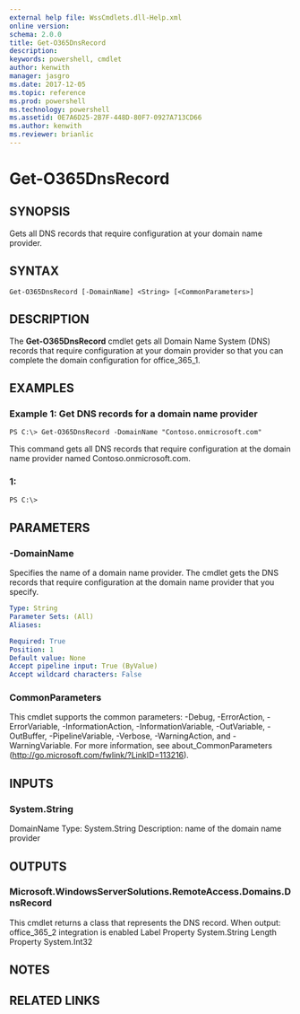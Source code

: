 ```yaml
---
external help file: WssCmdlets.dll-Help.xml
online version: 
schema: 2.0.0
title: Get-O365DnsRecord
description: 
keywords: powershell, cmdlet
author: kenwith
manager: jasgro
ms.date: 2017-12-05
ms.topic: reference
ms.prod: powershell
ms.technology: powershell
ms.assetid: 0E7A6D25-2B7F-448D-80F7-0927A713CD66
ms.author: kenwith
ms.reviewer: brianlic
---
```


# Get-O365DnsRecord

## SYNOPSIS
Gets all DNS records that require configuration at your domain name provider.

## SYNTAX

```
Get-O365DnsRecord [-DomainName] <String> [<CommonParameters>]
```

## DESCRIPTION
The **Get-O365DnsRecord** cmdlet gets all Domain Name System (DNS) records that require configuration at your domain provider so that you can complete the domain configuration for office_365_1.

## EXAMPLES

### Example 1: Get DNS records for a domain name provider
```
PS C:\> Get-O365DnsRecord -DomainName "Contoso.onmicrosoft.com"
```

This command gets all DNS records that require configuration at the domain name provider named Contoso.onmicrosoft.com.

### 1:
```
PS C:\>
```

## PARAMETERS

### -DomainName
Specifies the name of a domain name provider.
The cmdlet gets the DNS records that require configuration at the domain name provider that you specify.

```yaml
Type: String
Parameter Sets: (All)
Aliases: 

Required: True
Position: 1
Default value: None
Accept pipeline input: True (ByValue)
Accept wildcard characters: False
```

### CommonParameters
This cmdlet supports the common parameters: -Debug, -ErrorAction, -ErrorVariable, -InformationAction, -InformationVariable, -OutVariable, -OutBuffer, -PipelineVariable, -Verbose, -WarningAction, and -WarningVariable. For more information, see about_CommonParameters (http://go.microsoft.com/fwlink/?LinkID=113216).

## INPUTS

### System.String
DomainName
Type: System.String
Description: name of the domain name provider

## OUTPUTS

### Microsoft.WindowsServerSolutions.RemoteAccess.Domains.DnsRecord
This cmdlet returns a class that represents the DNS record. 
When output: office_365_2 integration is enabled
Label Property System.String
Length Property System.Int32

## NOTES

## RELATED LINKS
